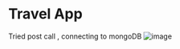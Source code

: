 # **Travel App**
Tried post call , connecting to mongoDB 
![image](https://github.com/user-attachments/assets/475f9001-0d21-4f72-8321-1d36b3439dab)
